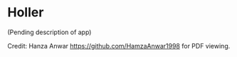# Holler

(Pending description of app)

Credit:
Hanza Anwar https://github.com/HamzaAnwar1998 for PDF viewing.